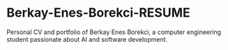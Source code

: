# Berkay-Enes-Borekci-RESUME
Personal CV and portfolio of Berkay Enes Borekci, a computer engineering student passionate about AI and software development.
